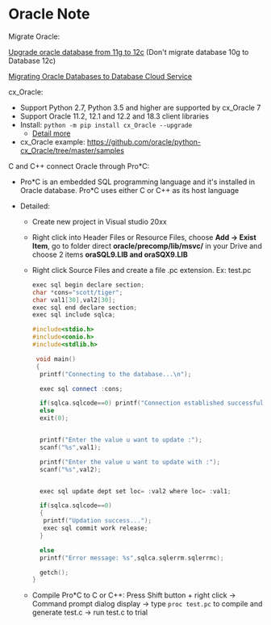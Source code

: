 # Oracle Note

Migrate Oracle:

[Upgrade oracle database from 11g to 12c](/Upgrade%20oracle%20database%20from%2011g%20to%2012c.md) (Don't migrate database 10g to Database 12c)

[Migrating Oracle Databases to Database Cloud Service](https://docs.oracle.com/en/cloud/paas/database-dbaas-cloud/csdbi/mig-migrating-premises-oracle-db-cloud.html) 

cx_Oracle:

+ Support Python 2.7, Python 3.5 and higher are supported by cx_Oracle 7
+ Support Oracle 11.2, 12.1 and 12.2 and 18.3 client libraries
+ Install:
  `python -m pip install cx_Oracle --upgrade`
  + [Detail more](https://cx-oracle.readthedocs.io/en/latest/installation.html#installing-cx-oracle-on-linux)
+ cx_Oracle example: https://github.com/oracle/python-cx_Oracle/tree/master/samples

C and C++ connect Oracle through Pro*C:

+ Pro\*C is an embedded SQL programming language and it's installed in Oracle database. Pro*C uses either C or C++ as its host language 

+ Detailed:
  + Create new project in Visual studio 20xx
  + Right click into Header Files or Resource Files, choose **Add -> Exist Item**, go to folder direct **oracle/precomp/lib/msvc/** in your Drive and choose 2 items **oraSQL9.LIB and oraSQX9.LIB**
  + Right click Source Files and create a file .pc extension. Ex: test.pc
    
    ```cpp
    exec sql begin declare section;
    char *cons="scott/tiger";
    char val1[30],val2[30];
    exec sql end declare section;
    exec sql include sqlca;

    #include<stdio.h>
    #include<conio.h>
    #include<stdlib.h>

     void main()
     {
      printf("Connecting to the database...\n");

      exec sql connect :cons;

      if(sqlca.sqlcode==0) printf("Connection established successfully...\n");
      else
      exit(0);


      printf("Enter the value u want to update :");
      scanf("%s",val1);

      printf("Enter the value u want to update with :");
      scanf("%s",val2);


      exec sql update dept set loc= :val2 where loc= :val1;

      if(sqlca.sqlcode==0)
      {
       printf("Updation success...");
       exec sql commit work release;
      }

      else
      printf("Error message: %s",sqlca.sqlerrm.sqlerrmc);

      getch();
    }
    ```
   + Compile Pro\*C to C or C++:
     Press Shift button + right click -> Command prompt dialog display -> type `proc test.pc` to compile and generate test.c -> run test.c to trial  
